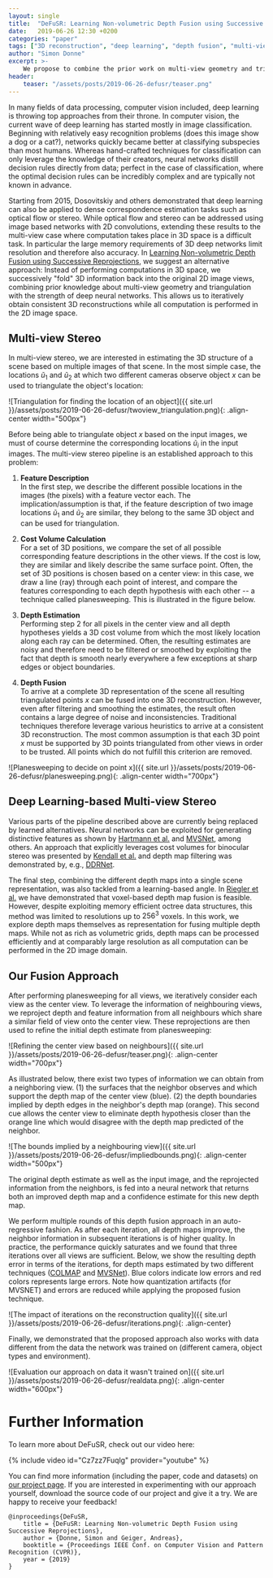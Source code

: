 ```yaml
---
layout: single
title:  "DeFuSR: Learning Non-volumetric Depth Fusion using Successive Reprojections"
date:   2019-06-26 12:30 +0200
categories: "paper"
tags: ["3D reconstruction", "deep learning", "depth fusion", "multi-view stereo"]
author: "Simon Donne"
excerpt: >-
    We propose to combine the prior work on multi-view geometry and triangulation with the strength of deep neural networks. To this end, we combine a learning-based depth refinement/fusion step with well established multi-view stereo techniques (both traditional and learning-based).
header:
    teaser: "/assets/posts/2019-06-26-defusr/teaser.png"
---
```


In many fields of data processing, computer vision included, deep learning is throwing top approaches from their throne.
In computer vision, the current wave of deep learning has started mostly in image classification.
Beginning with relatively easy recognition problems (does this image show a dog or a cat?), networks quickly became better at classifying subspecies than most humans.
Whereas hand-crafted techniques for classification can only leverage the knowledge of their creators, neural networks distill decision rules directly from data; perfect in the case of classification, where the optimal decision rules can be incredibly complex and are typically not known in advance.

Starting from 2015, Dosovitskiy and others demonstrated that deep learning can also be applied to dense correspondence estimation tasks such as optical flow or stereo.
While optical flow and stereo can be addressed using image based networks with 2D convolutions, extending these results to the multi-view case where computation takes place in 3D space is a difficult task. In particular the large memory requirements of 3D deep networks limit resolution and therefore also accuracy. In [Learning Non-volumetric Depth Fusion using Successive Reprojections](http://www.cvlibs.net/publications/Donne2019CVPR.pdf), we suggest an alternative approach: Instead of performing computations in 3D space, we successively "fold" 3D information back into the original 2D image views, combining prior knowledge about multi-view geometry and triangulation with the strength of deep neural networks. This allows us to iteratively obtain consistent 3D reconstructions while all computation is performed in the 2D image space.

## Multi-view Stereo

In multi-view stereo, we are interested in estimating the 3D structure of a scene based on multiple images of that scene. In the most simple case, the locations $\tilde{u}_1$ and $\tilde{u}_2$ at which two different cameras observe object $x$ can be used to triangulate the object's location:

![Triangulation for finding the location of an object]({{ site.url }}/assets/posts/2019-06-26-defusr/twoview_triangulation.png){: .align-center width="500px"}

Before being able to triangulate object $x$ based on the input images, we must of course determine the corresponding locations $\tilde{u}_i$ in the input images.
The multi-view stereo pipeline is an established approach to this problem:

1. **Feature Description**  
In the first step, we describe the different possible locations in the images (the pixels) with a feature vector each.
The implication/assumption is that, if the feature description of two image locations $\tilde{u}_1$ and $\tilde{u}_2$ are similar, they belong to the same 3D object and can be used for triangulation.

2. **Cost Volume Calculation**  
For a set of 3D positions, we compare the set of all possible corresponding feature descriptions in the other views.
If the cost is low, they are similar and likely describe the same surface point.
Often, the set of 3D positions is chosen based on a center view: in this case, we draw a line (ray) through each point of interest, and compare the features corresponding to each depth hypothesis with each other -- a technique called planesweeping. This is illustrated in the figure below.

3. **Depth Estimation**  
Performing step 2 for all pixels in the center view and all depth hypotheses yields a 3D cost volume from which the most likely location along each ray can be determined.
Often, the resulting estimates are noisy and therefore need to be filtered or smoothed by exploiting the fact that depth is smooth nearly everywhere a few exceptions at sharp edges or object boundaries.

4. **Depth Fusion**  
To arrive at a complete 3D representation of the scene all resulting triangulated points $x$ can be fused into one 3D reconstruction.
However, even after filtering and smoothing the estimates, the result often contains a large degree of noise and inconsistencies.
Traditional techniques therefore leverage various heuristics to arrive at a consistent 3D reconstruction. The most common assumption is that each 3D point $x$ must be supported by 3D points triangulated from other views in order to be trusted. All points which do not fulfill this criterion are removed.

![Planesweeping to decide on point x]({{ site.url }}/assets/posts/2019-06-26-defusr/planesweeping.png){: .align-center width="700px"}

## Deep Learning-based Multi-view Stereo

Various parts of the pipeline described above are currently being replaced by learned alternatives.
Neural networks can be exploited for generating distinctive features as shown by [Hartmann et al.](https://www.ethz.ch/content/dam/ethz/special-interest/baug/igp/photogrammetry-remote-sensing-dam/documents/pdf/Papers/Learned-Multi-Patch-Similarity.pdf) and [MVSNet](https://eccv2018.org/openaccess/content_ECCV_2018/papers/Yao_Yao_MVSNet_Depth_Inference_ECCV_2018_paper.pdf), among others.
An approach that explicitly leverages cost volumes for binocular stereo was presented by [Kendall et al.](https://arxiv.org/pdf/1703.04309.pdf) and
depth map filtering was demonstrated by, e.g., [DDRNet](http://www.liuyebin.com/DDRNet/DDRNet.pdf).

The final step, combining the different depth maps into a single scene representation, was also tackled from a learning-based angle.
In [Riegler et al.](http://www.cvlibs.net/publications/Riegler2017THREEDV.pdf) we have demonstrated that voxel-based depth map fusion is feasible. However, despite exploiting memory efficient octree data structures, this method was limited to resolutions up to $256^3$ voxels.
In this work, we explore depth maps themselves as representation for fusing multiple depth maps. While not as rich as volumetric grids, depth maps can be processed efficiently and at comparably large resolution as all computation can be performed in the 2D image domain.

## Our Fusion Approach

After performing planesweeping for all views, we iteratively consider each view as the center view.
To leverage the information of neighbouring views, we reproject depth and feature information from all neighbours which share a similar field of view onto the center view.
These reprojections are then used to refine the initial depth estimate from planesweeping:

![Refining the center view based on neighbours]({{ site.url }}/assets/posts/2019-06-26-defusr/teaser.png){: .align-center width="700px"}

As illustrated below, there exist two types of information we can obtain from a neighboring view.
(1) the surfaces that the neighbor observes and which support the depth map of the center view (blue). (2) the depth boundaries implied by depth edges in the neighbor's depth map (orange).
This second cue allows the center view to eliminate depth hypothesis closer than the orange line which would disagree with the depth map predicted of the neighbor.

![The bounds implied by a neighbouring view]({{ site.url }}/assets/posts/2019-06-26-defusr/impliedbounds.png){: .align-center width="500px"}


The original depth estimate as well as the input image, and the reprojected information from the neighbors, is fed into a neural network that returns both an improved depth map and a confidence estimate for this new depth map.

We perform multiple rounds of this depth fusion approach in an auto-regressive fashion. As after each iteration, all depth maps improve, the neighbor information in subsequent iterations is of higher quality.
In practice, the performance quickly saturates and we found that three iterations over all views are sufficient.
Below, we show the resulting depth error in terms of the iterations, for depth maps estimated by two different techniques ([COLMAP](https://demuc.de/colmap/) and [MVSNet](https://eccv2018.org/openaccess/content_ECCV_2018/papers/Yao_Yao_MVSNet_Depth_Inference_ECCV_2018_paper.pdf)).
Blue colors indicate low errors and red colors represents large errors.
Note how quantization artifacts (for MVSNET) and errors are reduced while applying the proposed fusion technique.

![The impact of iterations on the reconstruction quality]({{ site.url }}/assets/posts/2019-06-26-defusr/iterations.png){: .align-center}

Finally, we demonstrated that the proposed approach also works with data different from the data the network was trained on (different camera, object types and environment).

![Evaluation our approach on data it wasn't trained on]({{ site.url }}/assets/posts/2019-06-26-defusr/realdata.png){: .align-center width="600px"}

# Further Information
To learn more about DeFuSR, check out our video here:

{% include video id="Cz7zz7Fuqlg" provider="youtube" %}

You can find more information (including the paper, code and datasets) on [our project page](https://avg.is.tuebingen.mpg.de/research_projects/defusr).
If you are interested in experimenting with our approach yourself, download the source code of our project and give it a try.
We are happy to receive your feedback!

    @inproceedings{DeFuSR,
        title = {DeFuSR: Learning Non-volumetric Depth Fusion using Successive Reprojections},
        author = {Donne, Simon and Geiger, Andreas},
        booktitle = {Proceedings IEEE Conf. on Computer Vision and Pattern Recognition (CVPR)},
        year = {2019}
    }
